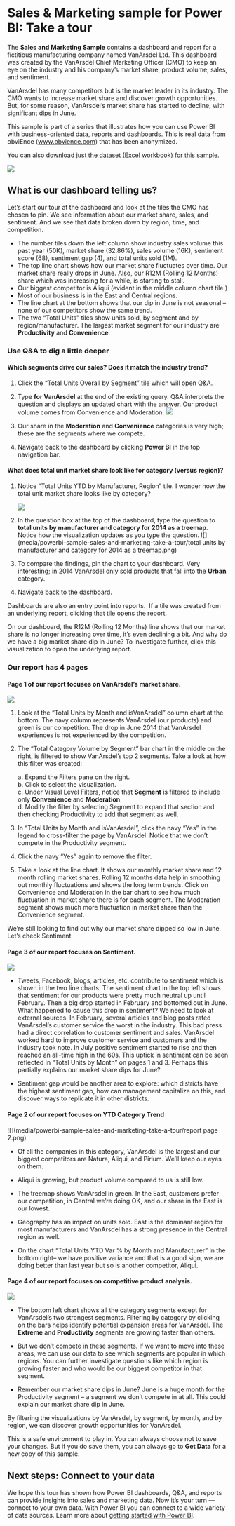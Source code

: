 ﻿<properties
   pageTitle="Sales & Marketing sample for Power BI: Take a tour"
   description="Sales & Marketing sample for Power BI: Take a tour"
   services="powerbi"
   documentationCenter=""
   authors="amandacofsky"
   manager="mblythe"
   backup=""
   editor=""
   tags=""
   qualityFocus="no"
   qualityDate=""/>

<tags
   ms.service="powerbi"
   ms.devlang="NA"
   ms.topic="article"
   ms.tgt_pltfrm="NA"
   ms.workload="powerbi"
   ms.date="6/16/2016"
   ms.author="amac"/>

# Sales & Marketing sample for Power BI: Take a tour  

The **Sales and Marketing Sample** contains a dashboard and report for a fictitious manufacturing company named VanArsdel Ltd. This dashboard was created by the VanArsdel Chief Marketing Officer (CMO) to keep an eye on the industry and his company’s market share, product volume, sales, and sentiment.

VanArsdel has many competitors but is the market leader in its industry. The CMO wants to increase market share and discover growth opportunities. But, for some reason, VanArsdel’s market share has started to decline, with significant dips in June.

This sample is part of a series that illustrates how you can use Power BI with business-oriented data, reports and dashboards. This is real data from obviEnce (www.obvience.com) that has been anonymized.

You can also [download just the dataset (Excel workbook) for this sample](http://go.microsoft.com/fwlink/?LinkId=528592).

![](media/powerbi-sample-sales-and-marketing-take-a-tour/sales1.png)

## What is our dashboard telling us?  
Let’s start our tour at the dashboard and look at the tiles the CMO has chosen to pin. We see information about our market share, sales, and sentiment. And we see that data broken down by region, time, and competition.

-   The number tiles down the left column show industry sales volume this past year (50K), market share (32.86%), sales volume (16K), sentiment score (68), sentiment gap (4), and total units sold (1M).
-   The top line chart shows how our market share fluctuates over time. Our market share really drops in June. Also, our R12M (Rolling 12 Months) share which was increasing for a while, is starting to stall.
-   Our biggest competitor is Aliqui (evident in the middle column chart tile.)
-   Most of our business is in the East and Central regions.
-   The line chart at the bottom shows that our dip in June is not seasonal – none of our competitors show the same trend.
-   The two “Total Units” tiles show units sold, by segment and by region/manufacturer. The largest market segment for our industry are **Productivity** and **Convenience**.

### Use Q&A to dig a little deeper  
#### Which segments drive our sales? Does it match the industry trend?  
1.  Click the “Total Units Overall by Segment” tile which will open Q&A.

2.  Type **for VanArsdel** at the end of the existing query. Q&A interprets the question and displays an updated chart with the answer. Our product volume comes from Convenience and Moderation.
    ![](media/powerbi-sample-sales-and-marketing-take-a-tour/sales2.png)

3.  Our share in the **Moderation** and **Convenience** categories is very high; these are the segments where we compete.

4.  Navigate back to the dashboard by clicking **Power BI** in the top navigation bar.

#### What does total unit market share look like for category (versus region)?  
1.  Notice “Total Units YTD by Manufacturer, Region” tile. I wonder how the total unit market share looks like by category? 

    ![](media/powerbi-sample-sales-and-marketing-take-a-tour/sales3.png)

2.  In the question box at the top of the dashboard, type the question to **total units by manufacturer and category for 2014 as a treemap**. Notice how the visualization updates as you type the question.
    ![](media/powerbi-sample-sales-and-marketing-take-a-tour/total units by manufacturer and category for 2014 as a treemap.png)

3.  To compare the findings, pin the chart to your dashboard. Very interesting; in 2014 VanArsdel only sold products that fall into the **Urban** category.

4.  Navigate back to the dashboard.

Dashboards are also an entry point into reports.  If a tile was created from an underlying report, clicking that tile opens the report. 

On our dashboard, the R12M (Rolling 12 Months) line shows that our market share is no longer increasing over time, it’s even declining a bit. And why do we have a big market share dip in June? To investigate further, click this visualization to open the underlying report.

### Our report has 4 pages  
#### Page 1 of our report focuses on VanArsdel’s market share.   
![](media/powerbi-sample-sales-and-marketing-take-a-tour/sales5.png)

1.  Look at the “Total Units by Month and isVanArsdel” column chart at the bottom. The navy column represents VanArsdel (our products) and green is our competition. The drop in June 2014 that VanArsdel experiences is not experienced by the competition.

2.  The “Total Category Volume by Segment” bar chart in the middle on the right, is filtered to show VanArsdel’s top 2 segments. Take a look at how this filter was created:  

	a.  Expand the Filters pane on the right.  
    b.  Click to select the visualization.  
    c.  Under Visual Level Filters, notice that **Segment** is filtered to include only **Convenience** and **Moderation**.  
    d.  Modify the filter by selecting Segment to expand that section and then checking Productivity to add that segment as well.  

3.  In “Total Units by Month and isVanArsdel”, click the navy “Yes” in the legend to cross-filter the page by VanArsdel. Notice that we don’t compete in the Productivity segment.

4.  Click the navy “Yes” again to remove the filter.

5.  Take a look at the line chart. It shows our monthly market share and 12 month rolling market shares. Rolling 12 months data help in smoothing out monthly fluctuations and shows the long term trends. Click on Convenience and Moderation in the bar chart to see how much fluctuation in market share there is for each segment. The Moderation segment shows much more fluctuation in market share than the Convenience segment.

We’re still looking to find out why our market share dipped so low in June. Let’s check Sentiment.

#### Page 3 of our report focuses on Sentiment.  
![](media/powerbi-sample-sales-and-marketing-take-a-tour/sales6.png)

-   Tweets, Facebook, blogs, articles, etc. contribute to sentiment which is shown in the two line charts. The sentiment chart in the top left shows that sentiment for our products were pretty much neutral up until February. Then a big drop started in February and bottomed out in June. What happened to cause this drop in sentiment? We need to look at external sources. In February, several articles and blog posts rated VanArsdel’s customer service the worst in the industry. This bad press had a direct correlation to customer sentiment and sales. VanArsdel worked hard to improve customer service and customers and the industry took note. In July positive sentiment started to rise and then reached an all-time high in the 60s. This uptick in sentiment can be seen reflected in “Total Units by Month” on pages 1 and 3. Perhaps this partially explains our market share dips for June?

-   Sentiment gap would be another area to explore: which districts have the highest sentiment gap, how can management capitalize on this, and discover ways to replicate it in other districts.

#### Page 2 of our report focuses on YTD Category Trend  
![](media/powerbi-sample-sales-and-marketing-take-a-tour/report page 2.png)

-   Of all the companies in this category, VanArsdel is the largest and our biggest competitors are Natura, Aliqui, and Pirium. We’ll keep our eyes on them.

-   Aliqui is growing, but product volume compared to us is still low.

-   The treemap shows VanArsdel in green. In the East, customers prefer our competition, in Central we’re doing OK, and our share in the East is our lowest.

-   Geography has an impact on units sold. East is the dominant region for most manufacturers and VanArsdel has a strong presence in the Central region as well.

-   On the chart “Total Units YTD Var % by Month and Manufacturer” in the bottom right– we have positive variance and that is a good sign, we are doing better than last year but so is another competitor, Aliqui.

#### Page 4 of our report focuses on competitive product analysis.  
![](media/powerbi-sample-sales-and-marketing-take-a-tour/sales8.png)

-   The bottom left chart shows all the category segments except for VanArsdel’s two strongest segments. Filtering by category by clicking on the bars helps identify potential expansion areas for VanArsdel. The **Extreme** and **Productivity** segments are growing faster than others.

-   But we don’t compete in these segments. If we want to move into these areas, we can use our data to see which segments are popular in which regions. You can further investigate questions like which region is growing faster and who would be our biggest competitor in that segment.

-   Remember our market share dips in June? June is a huge month for the Productivity segment – a segment we don’t compete in at all. This could explain our market share dip in June.

By filtering the visualizations by VanArsdel, by segment, by month, and by region, we can discover growth opportunities for VanArsdel.

This is a safe environment to play in. You can always choose not to save your changes. But if you do save them, you can always go to **Get Data** for a new copy of this sample.

## Next steps: Connect to your data  
We hope this tour has shown how Power BI dashboards, Q&A, and reports can provide insights into sales and marketing data. Now it’s your turn — connect to your own data. With Power BI you can connect to a wide variety of data sources. Learn more about [getting started with Power BI](https://support.office.com/article/Get-Started-with-Power-BI-Preview-0f0237e2-f74f-49ab-82ea-1990c3c3deb8).  
